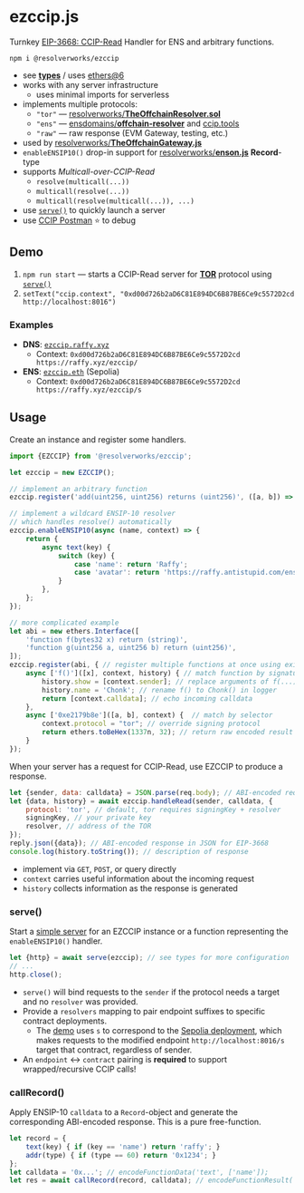 # ezccip.js
Turnkey [EIP-3668: CCIP-Read](https://eips.ethereum.org/EIPS/eip-3668) Handler for ENS and arbitrary functions.

`npm i @resolverworks/ezccip`
* see [**types**](./dist/index.d.ts) / uses [ethers@6](https://github.com/ethers-io/ethers.js/)
* works with any server infrastructure
	* uses minimal imports for serverless
* implements multiple protocols:
	* `"tor"` &mdash; [resolverworks/**TheOffchainResolver.sol**](https://github.com/resolverworks/TheOffchainResolver.sol)
	* `"ens"` &mdash; [ensdomains/**offchain-resolver**](https://github.com/ensdomains/offchain-resolver/) and [ccip.tools](https://ccip.tools/)
	* `"raw"` &mdash; raw response (EVM Gateway, testing, etc.) 
* used by [resolverworks/**TheOffchainGateway.js**](https://github.com/resolverworks/TheOffchainGateway.js)
* `enableENSIP10()` drop-in support for [resolverworks/**enson.js**](https://github.com/resolverworks/enson.js) **Record**-type
* supports *Multicall-over-CCIP-Read*
    * `resolve(multicall(...))`
    * `multicall(resolve(...))`
    * `multicall(resolve(multicall(...)), ...)`
* use [`serve()`](#serve) to quickly launch a server
* use [CCIP Postman](https://adraffy.github.io/ezccip.js/test/postman.html) ⭐️ to debug 

## Demo

1. `npm run start` &mdash; starts a CCIP-Read server for [**TOR**](https://github.com/resolverworks/TheOffchainResolver.sol#context-format) protocol using [`serve()`](#serve)
1. `setText("ccip.context", "0xd00d726b2aD6C81E894DC6B87BE6Ce9c5572D2cd http://localhost:8016")`

### Examples

* **DNS**: [`ezccip.raffy.xyz`](https://adraffy.github.io/ens-normalize.js/test/resolver.html#ezccip.raffy.xyz)
    * Context: `0xd00d726b2aD6C81E894DC6B87BE6Ce9c5572D2cd https://raffy.xyz/ezccip/`
* **ENS**: [`ezccip.eth`](https://adraffy.github.io/ens-normalize.js/test/resolver.html?sepolia#ezccip.eth) (Sepolia)
    * Context: `0xd00d726b2aD6C81E894DC6B87BE6Ce9c5572D2cd https://raffy.xyz/ezccip/s`


## Usage

Create an instance and register some handlers.

```js
import {EZCCIP} from '@resolverworks/ezccip';

let ezccip = new EZCCIP();

// implement an arbitrary function
ezccip.register('add(uint256, uint256) returns (uint256)', ([a, b]) => [a + b]);

// implement a wildcard ENSIP-10 resolver
// which handles resolve() automatically
ezccip.enableENSIP10(async (name, context) => {
    return {
        async text(key) {
            switch (key) {
                case 'name': return 'Raffy';
                case 'avatar': return 'https://raffy.antistupid.com/ens.jpg';
            }
        },
    };
});

// more complicated example
let abi = new ethers.Interface([
	'function f(bytes32 x) return (string)',
	'function g(uint256 a, uint256 b) return (uint256)',
]);
ezccip.register(abi, { // register multiple functions at once using existing ABI
	async ['f()']([x], context, history) { // match function by signature
		history.show = [context.sender]; // replace arguments of f(...) in logger 
		history.name = 'Chonk'; // rename f() to Chonk() in logger
		return [context.calldata]; // echo incoming calldata
	},
	async ['0xe2179b8e']([a, b], context) {  // match by selector
		context.protocol = "tor"; // override signing protocol
		return ethers.toBeHex(1337n, 32); // return raw encoded result
	}
});
```
When your server has a request for CCIP-Read, use EZCCIP to produce a response.
```js
let {sender, data: calldata} = JSON.parse(req.body); // ABI-encoded request in JSON from EIP-3668
let {data, history} = await ezccip.handleRead(sender, calldata, {
    protocol: 'tor', // default, tor requires signingKey + resolver
    signingKey, // your private key
    resolver, // address of the TOR
});
reply.json({data}); // ABI-encoded response in JSON for EIP-3668
console.log(history.toString()); // description of response
```
* implement via `GET`, `POST`, or query directly
* `context` carries useful information about the incoming request
* `history` collects information as the response is generated

### serve()

Start a [simple server](./src/serve.js) for an EZCCIP instance or a function representing the `enableENSIP10()` handler.
```js
let {http} = await serve(ezccip); // see types for more configuration
// ...
http.close();
```

* `serve()` will bind requests to the `sender` if the protocol needs a target and no `resolver` was provided.
* Provide a `resolvers` mapping to pair endpoint suffixes to specific contract deployments.
	* The [demo](./test/demo.js#L39) uses `s` to correspond to the [Sepolia deployment](https://sepolia.etherscan.io/address/0x9Ec7f2ce83fcDF589487303fA9984942EF80Cb39), which makes requests to the modified endpoint `http://localhost:8016/s` target that contract, regardless of sender. 
* An `endpoint` &harr; `contract` pairing is **required** to support wrapped/recursive CCIP calls!


### callRecord()

Apply ENSIP-10 `calldata` to a `Record`-object and generate the corresponding ABI-encoded response.  This is a pure free-function.
```js
let record = {
	text(key) { if (key == 'name') return 'raffy'; }
	addr(type) { if (type == 60) return '0x1234'; }
};
let calldata = '0x...'; // encodeFunctionData('text', ['name']);
let res = await callRecord(record, calldata); // encodeFunctionResult('text', ['raffy']);
```
